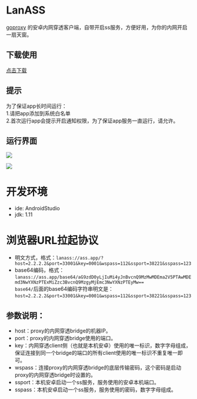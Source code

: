 # LanASS
[goproxy](https://github.com/snail007/goproxy) 的安卓内网穿透客户端，自带开启ss服务，方便好用，为你的内网开启一扇天窗。

## 下载使用

[点击下载](https://github.com/snail007/lanass/releases)

## 提示
为了保证app长时间运行：  
1.请把app添加到系统白名单   
2.首次运行app会提示开启通知权限，为了保证app服务一直运行，请允许。  

## 运行界面

![](https://github.com/snail007/lanass/blob/master/snapshot/1.png?raw=true)

![](https://github.com/snail007/lanass/blob/master/snapshot/2.png?raw=true)

# 开发环境
- ide: AndroidStudio
- jdk: 1.11

# 浏览器URL拉起协议
- 明文方式，格式：`lanass://ass.app/?host=2.2.2.2&port=33001&key=0001&wspass=112&ssport=38221&sspass=123`
- base64编码，格式：`lanass://ass.app/base64/aG9zdD0yLjIuMi4yJnBvcnQ9MzMwMDEma2V5PTAwMDEmd3NwYXNzPTExMiZzc3BvcnQ9MzgyMjEmc3NwYXNzPTEyMw==`  
  `base64/`后面的base64编码字符串明文是：`host=2.2.2.2&port=33001&key=0001&wspass=112&ssport=38221&sspass=123`
## 参数说明：
- host：proxy的内网穿透bridge的机器IP。
- port：proxy的内网穿透bridge使用的端口。
- key：内网穿透client侧（也就是本机安卓）使用的唯一标识，数字字母组成，保证连接到同一个bridge的端口的所有client使用的唯一标识不重复唯一即可。
- wspass：连接proxy的内网穿透bridge的底层传输密码，这个密码是启动proxy的内网穿透bridge时设置的。
- ssport：本机安卓启动一个ss服务，服务使用的安卓本机端口。
- sspass：本机安卓启动一个ss服务，服务使用的密码，数字字母组成。
